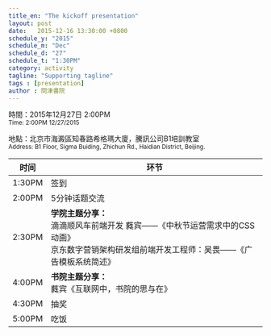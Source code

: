 ```yaml
---
title_en: "The kickoff presentation"
layout: post
date:   2015-12-16 13:30:00 +0800
schedule_y: "2015"
schedule_m: "Dec"
schedule_d: "27"
schedule_t: "1:30PM"
category: activity
tagline: "Supporting tagline"
tags : [presentation]
author : 問津書院
---
```



時間：2015年12月27日 2:00PM<br /><small class="c_t9">Time: 2:00PM 12/27/2015</small>

地點：北京市海澱區知春路希格瑪大廈，騰訊公司B1培訓教室<br /><small class="c_t9">Address: B1 Floor, Sigma Buiding, Zhichun Rd., Haidian District, Beijing.</small>

|时间|环节|
|-|-|
|1:30PM|签到|
|2:00PM|5分钟话题交流|
|2:30PM|**学院主题分享：**<br />滴滴顺风车前端开发 蕤宾——《中秋节运营需求中的CSS动画》<br />京东数字营销架构研发组前端开发工程师：吴畏——《广告模板系统简述》|
|4:00PM|**书院主题分享：**<br />蕤宾《互联网中，书院的思与在》|
|4:30PM|抽奖|
|5:00PM|吃饭|
